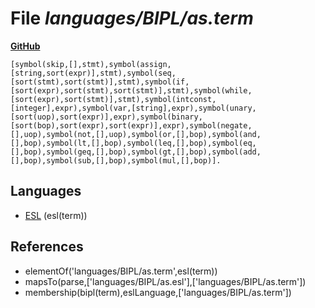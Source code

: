 # File _languages/BIPL/as.term_
**[GitHub](https://github.com/softlang/yas/blob/master/languages/BIPL/as.term)**
```
[symbol(skip,[],stmt),symbol(assign,[string,sort(expr)],stmt),symbol(seq,[sort(stmt),sort(stmt)],stmt),symbol(if,[sort(expr),sort(stmt),sort(stmt)],stmt),symbol(while,[sort(expr),sort(stmt)],stmt),symbol(intconst,[integer],expr),symbol(var,[string],expr),symbol(unary,[sort(uop),sort(expr)],expr),symbol(binary,[sort(bop),sort(expr),sort(expr)],expr),symbol(negate,[],uop),symbol(not,[],uop),symbol(or,[],bop),symbol(and,[],bop),symbol(lt,[],bop),symbol(leq,[],bop),symbol(eq,[],bop),symbol(geq,[],bop),symbol(gt,[],bop),symbol(add,[],bop),symbol(sub,[],bop),symbol(mul,[],bop)].
```

## Languages
* [ESL](../languages/ESL.md) (esl(term))

## References
* elementOf('languages/BIPL/as.term',esl(term))
* mapsTo(parse,['languages/BIPL/as.esl'],['languages/BIPL/as.term'])
* membership(bipl(term),eslLanguage,['languages/BIPL/as.term'])
